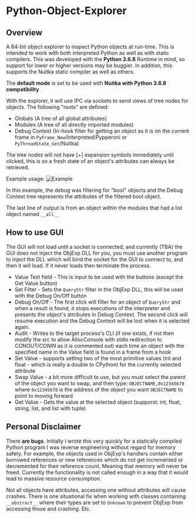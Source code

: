 # Python-Object-Explorer

## Overview

A 64-bit object explorer to inspect Python objects at run-time. This is intended to work with both interpreted Python as well as with static compilers.
This was developed with the **Python 3.6.8** Runtime in mind, so support for lower or higher versions may be buggier. 
In addition, this supports the Nuitka static compiler as well as others.

The **default mode** is set to be used with **Nuitka with Python 3.6.8 compatibility**

With the explorer, it will use IPC via sockets to send views of tree nodes for objects. The following "roots" are defined: 

* Globals (A tree of all global attributes)
* Modules (A tree of all directly imported modules)
* Debug Context (In-hook filter for getting an object as it is on the current frame in `PyFrame_New`/Interpreted/Pypperoni or `PyThreadState_Get`/Nuitka)

The tree nodes will not have [+] expansion symbols immediately until clicked, this is so a fresh state of an object's attributes can always be retrieved.

Example usage:
![Example](https://i.imgur.com/KhS0sR7.png)

In this example, the debug was filtering for "bool" objects and the Debug Context tree represents the attributes of the filtered bool object.

The last line of output is from an object within the modules that had a list object named `__all__`

## How to use GUI

The GUI will not load until a socket is connected, and currently (TBA) the GUI does not inject the ObjExp DLL for you, you must use another program to inject the DLL which will bind
the socket for the GUI to connect to, and then it will load. If it never loads then terminate the process.

* Value Text field - This is input to be used with the buttons (except the Get Value button)
* Set Filter - Sets the `QueryStr` filter in the ObjExp DLL, this will be used with the Debug On/Off button
* Debug On/Off - The first click will filter for an object of `QueryStr` and when a result is found, it stops executions of the interpreter 
and presents the object's attributes in Debug Context. The second click will resume execution and the Debug Context will be lost when it is selected again.
* Audit - Writes to the target process's CLI (if one exists, if not then modify the src to allow AllocConsole with stdio redirection to CONOUT$/CONIN$ as it is commented out) each time
an object with the specified name in the Value field is found in a frame from a hook
* Set Value - supports setting two of the most primitive values (int and float - which is really a double to CPython) for the currently selected attribute
* Swap Value - a bit more difficult to use, but you must select the parent of the object you want to swap, and then type: `OBJECTNAME,0x12345678` where `0x12345678` is the address of the object you want `OBJECTNAME` to point to moving forward
* Get Value - Gets the value at the selected object (supporst: int, float, string, list, and list with tuple)

## Personal Disclaimer

There **are bugs**. Initially I wrote this very quickly for a statically compiled Python program I was reverse engineering without regard for memory safety. For example,
the objects used in ObjExp's handlers contain either borrowed references or new references which do not get incremented or decremented for their reference count. Meaning that memory will never be freed. Currently the functionality is not called enough in a way that it would lead to massive resource consumption.

Not all objects have attributes, accessing one without attributes will cause crashes. There is one situational fix when working with classes containing `__abstract__` where their types are set to `Unknown` to prevent ObjExp from accessing those and crashing.
Etc.
